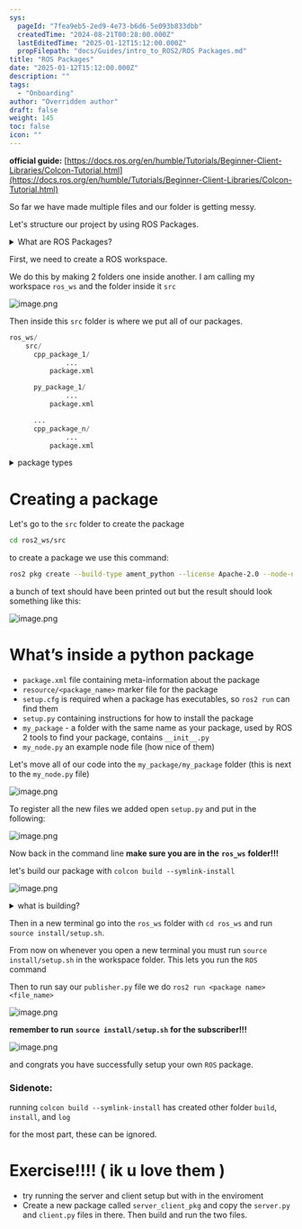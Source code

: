 ```yaml
---
sys:
  pageId: "7fea9eb5-2ed9-4e73-b6d6-5e093b833dbb"
  createdTime: "2024-08-21T00:28:00.000Z"
  lastEditedTime: "2025-01-12T15:12:00.000Z"
  propFilepath: "docs/Guides/intro_to_ROS2/ROS Packages.md"
title: "ROS Packages"
date: "2025-01-12T15:12:00.000Z"
description: ""
tags:
  - "Onboarding"
author: "Overridden author"
draft: false
weight: 145
toc: false
icon: ""
---
```


**official guide:** [https://docs.ros.org/en/humble/Tutorials/Beginner-Client-Libraries/Colcon-Tutorial.html](https://docs.ros.org/en/humble/Tutorials/Beginner-Client-Libraries/Colcon-Tutorial.html)

So far we have made multiple files and our folder is getting messy.

Let's structure our project by using ROS Packages.

<details>

<summary>What are ROS Packages?</summary>

ROS Packages are, as the name implies, packages of code that are highly sharable between ROS developers.

They consist of a folder, `package.xml` file, and source code

```python
      cpp_package_1/
		      ... imagine much code files here ..
          package.xml
```

</details>

First, we need to create a ROS workspace.

We do this by making 2 folders one inside another. I am calling my workspace `ros_ws` and the folder inside it `src`

![image.png](https://prod-files-secure.s3.us-west-2.amazonaws.com/d518164a-d88e-44d1-a4ee-3adb3bd8bce0/70706947-fd18-4537-a67b-e12946812d31/image.png?X-Amz-Algorithm=AWS4-HMAC-SHA256&X-Amz-Content-Sha256=UNSIGNED-PAYLOAD&X-Amz-Credential=ASIAZI2LB4665QE5BEUP%2F20250408%2Fus-west-2%2Fs3%2Faws4_request&X-Amz-Date=20250408T100926Z&X-Amz-Expires=3600&X-Amz-Security-Token=IQoJb3JpZ2luX2VjEPr%2F%2F%2F%2F%2F%2F%2F%2F%2F%2FwEaCXVzLXdlc3QtMiJHMEUCIHKX3N1Hl%2BaYwX1V3PvCWG%2B%2FW6hOn5gbSrrjVlrCGHD3AiEA%2BPEHVq2h8W%2Fi%2BU0czdsy0ZP6SpUrNx%2BxC114uekbc%2FYq%2FwMIchAAGgw2Mzc0MjMxODM4MDUiDHlRJfIppaqstaX1cCrcAyKWH%2BQqQK5%2BYvddl244tLQFCwSauc%2FpI2SevU4RKP4gSn1eRy725dYzoQl7rRPtoBz4O53eTZpmQ70dflKaL06SigBD7QKiVTU4vYvwCbH3tLRTGrrlhSwcQsmJ9gsAR70Nl3iutvwOAtap%2FUNqUSs9VL03%2FMswK%2Fv1%2FQuoYQAHPL3pTD6CimNy5ZklBdzGBWyE%2B5BDHuDvmF%2Fa9CnXFoRXKoCwW%2FxStXtyr%2BFpKZbflm47SSvSAbVSynzOZZXR5%2Bbd4YeAhfFR1nuD7PTPUFb3aBcXUcoowoOHWERBbmVQZGpfzwn0wuLCwIeSpCptBn0sNzis8tn%2F5FRPmeJyOvnyWLqZatPTnzTHSBAwBwzyxDnE7pQPFZA%2BJU%2Fi0YBfBdpAbyyq6jkl%2F%2BlJv5JIbqlyMQ7G3NyLUSvPzGACJ2%2BjXAWajfcqlbXjZNmYB9XBBbXEpggQR1msiXOX1FxKTd1XsCCcXsjIcwLoeXYrkgU4nfsKd9rkrubXgtnkDJZcHifq0Q91GdDAwp%2BJgmzNI%2F7UaIORMvTwBFwvpz0hH55QSt6JllQytxzMy7P%2Fcscz4qKv7oTDl3PG4V9CbYSJrlswYa94PsS6%2F16Mb22MnAxNF%2BV5OQGhhQvJ04M9MJ%2FU078GOqUBRXWsKkUGnv8z3Kn%2FD90Zv5glVhIw3I%2B05DL9GTHfY9rzJq5YY3UXcNBl9GFkAbbt9cC7N5Wd2ybj91WPAT82bQDBMmizUqMNQnzGv0CB%2BslZynMNG18zdWo6Huw%2FB6fTVlwIZfHy78rSNVRwLT2xJYMYqbe5WPAX298IKD%2FXuOy3%2BvUO0LswBRHDXE%2BuimHy%2BdwRDVQS8rbNaugNGgT0Uh9TbYxj&X-Amz-Signature=b4e06c5bb0b09a834c3f0370722abcea1dc97334f32c4410eda19e491ca13e3c&X-Amz-SignedHeaders=host&x-id=GetObject)

Then inside this `src` folder is where we put all of our packages.

```python
ros_ws/
    src/
      cpp_package_1/
		      ...
          package.xml

      py_package_1/
		      ...
          package.xml

      ...
      cpp_package_n/
		      ...
          package.xml

```

<details>

<summary>package types</summary>

packages can be either `C++` or python.

the intern file structure is different for each but for this guide we will stick to creating python packages

</details>

# Creating a package

Let's go to the `src` folder to create the package

```bash
cd ros2_ws/src
```

to create a package we use this command:

```bash
ros2 pkg create --build-type ament_python --license Apache-2.0 --node-name my_node my_package
```

a bunch of text should have been printed out but the result should look something like this:

![image.png](https://prod-files-secure.s3.us-west-2.amazonaws.com/d518164a-d88e-44d1-a4ee-3adb3bd8bce0/e6cf1e3f-8512-4a3e-b131-079f800bf3e8/image.png?X-Amz-Algorithm=AWS4-HMAC-SHA256&X-Amz-Content-Sha256=UNSIGNED-PAYLOAD&X-Amz-Credential=ASIAZI2LB4665QE5BEUP%2F20250408%2Fus-west-2%2Fs3%2Faws4_request&X-Amz-Date=20250408T100926Z&X-Amz-Expires=3600&X-Amz-Security-Token=IQoJb3JpZ2luX2VjEPr%2F%2F%2F%2F%2F%2F%2F%2F%2F%2FwEaCXVzLXdlc3QtMiJHMEUCIHKX3N1Hl%2BaYwX1V3PvCWG%2B%2FW6hOn5gbSrrjVlrCGHD3AiEA%2BPEHVq2h8W%2Fi%2BU0czdsy0ZP6SpUrNx%2BxC114uekbc%2FYq%2FwMIchAAGgw2Mzc0MjMxODM4MDUiDHlRJfIppaqstaX1cCrcAyKWH%2BQqQK5%2BYvddl244tLQFCwSauc%2FpI2SevU4RKP4gSn1eRy725dYzoQl7rRPtoBz4O53eTZpmQ70dflKaL06SigBD7QKiVTU4vYvwCbH3tLRTGrrlhSwcQsmJ9gsAR70Nl3iutvwOAtap%2FUNqUSs9VL03%2FMswK%2Fv1%2FQuoYQAHPL3pTD6CimNy5ZklBdzGBWyE%2B5BDHuDvmF%2Fa9CnXFoRXKoCwW%2FxStXtyr%2BFpKZbflm47SSvSAbVSynzOZZXR5%2Bbd4YeAhfFR1nuD7PTPUFb3aBcXUcoowoOHWERBbmVQZGpfzwn0wuLCwIeSpCptBn0sNzis8tn%2F5FRPmeJyOvnyWLqZatPTnzTHSBAwBwzyxDnE7pQPFZA%2BJU%2Fi0YBfBdpAbyyq6jkl%2F%2BlJv5JIbqlyMQ7G3NyLUSvPzGACJ2%2BjXAWajfcqlbXjZNmYB9XBBbXEpggQR1msiXOX1FxKTd1XsCCcXsjIcwLoeXYrkgU4nfsKd9rkrubXgtnkDJZcHifq0Q91GdDAwp%2BJgmzNI%2F7UaIORMvTwBFwvpz0hH55QSt6JllQytxzMy7P%2Fcscz4qKv7oTDl3PG4V9CbYSJrlswYa94PsS6%2F16Mb22MnAxNF%2BV5OQGhhQvJ04M9MJ%2FU078GOqUBRXWsKkUGnv8z3Kn%2FD90Zv5glVhIw3I%2B05DL9GTHfY9rzJq5YY3UXcNBl9GFkAbbt9cC7N5Wd2ybj91WPAT82bQDBMmizUqMNQnzGv0CB%2BslZynMNG18zdWo6Huw%2FB6fTVlwIZfHy78rSNVRwLT2xJYMYqbe5WPAX298IKD%2FXuOy3%2BvUO0LswBRHDXE%2BuimHy%2BdwRDVQS8rbNaugNGgT0Uh9TbYxj&X-Amz-Signature=67cb80121b63aa0e30ba53ff100939a5d5156934f9bd8ae372d389d8b9405d10&X-Amz-SignedHeaders=host&x-id=GetObject)

# What’s inside a python package

- `package.xml` file containing meta-information about the package
- `resource/<package_name>` marker file for the package
- `setup.cfg` is required when a package has executables, so `ros2 run` can find them
- `setup.py` containing instructions for how to install the package
- `my_package` - a folder with the same name as your package, used by ROS 2 tools to find your package, contains `__init__.py`
- `my_node.py` an example node file (how nice of them)

Let's move all of our code into the `my_package/my_package` folder (this is next to the `my_node.py` file)

![image.png](https://prod-files-secure.s3.us-west-2.amazonaws.com/d518164a-d88e-44d1-a4ee-3adb3bd8bce0/9ce58f11-0da9-4d3e-b86d-506a9685d378/image.png?X-Amz-Algorithm=AWS4-HMAC-SHA256&X-Amz-Content-Sha256=UNSIGNED-PAYLOAD&X-Amz-Credential=ASIAZI2LB4665QE5BEUP%2F20250408%2Fus-west-2%2Fs3%2Faws4_request&X-Amz-Date=20250408T100926Z&X-Amz-Expires=3600&X-Amz-Security-Token=IQoJb3JpZ2luX2VjEPr%2F%2F%2F%2F%2F%2F%2F%2F%2F%2FwEaCXVzLXdlc3QtMiJHMEUCIHKX3N1Hl%2BaYwX1V3PvCWG%2B%2FW6hOn5gbSrrjVlrCGHD3AiEA%2BPEHVq2h8W%2Fi%2BU0czdsy0ZP6SpUrNx%2BxC114uekbc%2FYq%2FwMIchAAGgw2Mzc0MjMxODM4MDUiDHlRJfIppaqstaX1cCrcAyKWH%2BQqQK5%2BYvddl244tLQFCwSauc%2FpI2SevU4RKP4gSn1eRy725dYzoQl7rRPtoBz4O53eTZpmQ70dflKaL06SigBD7QKiVTU4vYvwCbH3tLRTGrrlhSwcQsmJ9gsAR70Nl3iutvwOAtap%2FUNqUSs9VL03%2FMswK%2Fv1%2FQuoYQAHPL3pTD6CimNy5ZklBdzGBWyE%2B5BDHuDvmF%2Fa9CnXFoRXKoCwW%2FxStXtyr%2BFpKZbflm47SSvSAbVSynzOZZXR5%2Bbd4YeAhfFR1nuD7PTPUFb3aBcXUcoowoOHWERBbmVQZGpfzwn0wuLCwIeSpCptBn0sNzis8tn%2F5FRPmeJyOvnyWLqZatPTnzTHSBAwBwzyxDnE7pQPFZA%2BJU%2Fi0YBfBdpAbyyq6jkl%2F%2BlJv5JIbqlyMQ7G3NyLUSvPzGACJ2%2BjXAWajfcqlbXjZNmYB9XBBbXEpggQR1msiXOX1FxKTd1XsCCcXsjIcwLoeXYrkgU4nfsKd9rkrubXgtnkDJZcHifq0Q91GdDAwp%2BJgmzNI%2F7UaIORMvTwBFwvpz0hH55QSt6JllQytxzMy7P%2Fcscz4qKv7oTDl3PG4V9CbYSJrlswYa94PsS6%2F16Mb22MnAxNF%2BV5OQGhhQvJ04M9MJ%2FU078GOqUBRXWsKkUGnv8z3Kn%2FD90Zv5glVhIw3I%2B05DL9GTHfY9rzJq5YY3UXcNBl9GFkAbbt9cC7N5Wd2ybj91WPAT82bQDBMmizUqMNQnzGv0CB%2BslZynMNG18zdWo6Huw%2FB6fTVlwIZfHy78rSNVRwLT2xJYMYqbe5WPAX298IKD%2FXuOy3%2BvUO0LswBRHDXE%2BuimHy%2BdwRDVQS8rbNaugNGgT0Uh9TbYxj&X-Amz-Signature=ef17d8a3ed7efca0cd544ff7db1a3034813b03ded34b246b3631ee2e15cdf3e5&X-Amz-SignedHeaders=host&x-id=GetObject)

To register all the new files we added open `setup.py` and put in the following:

![image.png](https://prod-files-secure.s3.us-west-2.amazonaws.com/d518164a-d88e-44d1-a4ee-3adb3bd8bce0/1cd7c262-4cae-4496-9d75-c178537d24a2/image.png?X-Amz-Algorithm=AWS4-HMAC-SHA256&X-Amz-Content-Sha256=UNSIGNED-PAYLOAD&X-Amz-Credential=ASIAZI2LB4665QE5BEUP%2F20250408%2Fus-west-2%2Fs3%2Faws4_request&X-Amz-Date=20250408T100926Z&X-Amz-Expires=3600&X-Amz-Security-Token=IQoJb3JpZ2luX2VjEPr%2F%2F%2F%2F%2F%2F%2F%2F%2F%2FwEaCXVzLXdlc3QtMiJHMEUCIHKX3N1Hl%2BaYwX1V3PvCWG%2B%2FW6hOn5gbSrrjVlrCGHD3AiEA%2BPEHVq2h8W%2Fi%2BU0czdsy0ZP6SpUrNx%2BxC114uekbc%2FYq%2FwMIchAAGgw2Mzc0MjMxODM4MDUiDHlRJfIppaqstaX1cCrcAyKWH%2BQqQK5%2BYvddl244tLQFCwSauc%2FpI2SevU4RKP4gSn1eRy725dYzoQl7rRPtoBz4O53eTZpmQ70dflKaL06SigBD7QKiVTU4vYvwCbH3tLRTGrrlhSwcQsmJ9gsAR70Nl3iutvwOAtap%2FUNqUSs9VL03%2FMswK%2Fv1%2FQuoYQAHPL3pTD6CimNy5ZklBdzGBWyE%2B5BDHuDvmF%2Fa9CnXFoRXKoCwW%2FxStXtyr%2BFpKZbflm47SSvSAbVSynzOZZXR5%2Bbd4YeAhfFR1nuD7PTPUFb3aBcXUcoowoOHWERBbmVQZGpfzwn0wuLCwIeSpCptBn0sNzis8tn%2F5FRPmeJyOvnyWLqZatPTnzTHSBAwBwzyxDnE7pQPFZA%2BJU%2Fi0YBfBdpAbyyq6jkl%2F%2BlJv5JIbqlyMQ7G3NyLUSvPzGACJ2%2BjXAWajfcqlbXjZNmYB9XBBbXEpggQR1msiXOX1FxKTd1XsCCcXsjIcwLoeXYrkgU4nfsKd9rkrubXgtnkDJZcHifq0Q91GdDAwp%2BJgmzNI%2F7UaIORMvTwBFwvpz0hH55QSt6JllQytxzMy7P%2Fcscz4qKv7oTDl3PG4V9CbYSJrlswYa94PsS6%2F16Mb22MnAxNF%2BV5OQGhhQvJ04M9MJ%2FU078GOqUBRXWsKkUGnv8z3Kn%2FD90Zv5glVhIw3I%2B05DL9GTHfY9rzJq5YY3UXcNBl9GFkAbbt9cC7N5Wd2ybj91WPAT82bQDBMmizUqMNQnzGv0CB%2BslZynMNG18zdWo6Huw%2FB6fTVlwIZfHy78rSNVRwLT2xJYMYqbe5WPAX298IKD%2FXuOy3%2BvUO0LswBRHDXE%2BuimHy%2BdwRDVQS8rbNaugNGgT0Uh9TbYxj&X-Amz-Signature=74e20f05ec037ffe5dba6b7aaf6d2d10173877288e15040e15e43f8d6765af5c&X-Amz-SignedHeaders=host&x-id=GetObject)

Now back in the command line **make sure you are in the** **`ros_ws`** **folder!!!**

let's build our package with `colcon build --symlink-install`

![image.png](https://prod-files-secure.s3.us-west-2.amazonaws.com/d518164a-d88e-44d1-a4ee-3adb3bd8bce0/2f2a0d27-b173-48fd-b189-5f5c0ce65619/image.png?X-Amz-Algorithm=AWS4-HMAC-SHA256&X-Amz-Content-Sha256=UNSIGNED-PAYLOAD&X-Amz-Credential=ASIAZI2LB4665QE5BEUP%2F20250408%2Fus-west-2%2Fs3%2Faws4_request&X-Amz-Date=20250408T100926Z&X-Amz-Expires=3600&X-Amz-Security-Token=IQoJb3JpZ2luX2VjEPr%2F%2F%2F%2F%2F%2F%2F%2F%2F%2FwEaCXVzLXdlc3QtMiJHMEUCIHKX3N1Hl%2BaYwX1V3PvCWG%2B%2FW6hOn5gbSrrjVlrCGHD3AiEA%2BPEHVq2h8W%2Fi%2BU0czdsy0ZP6SpUrNx%2BxC114uekbc%2FYq%2FwMIchAAGgw2Mzc0MjMxODM4MDUiDHlRJfIppaqstaX1cCrcAyKWH%2BQqQK5%2BYvddl244tLQFCwSauc%2FpI2SevU4RKP4gSn1eRy725dYzoQl7rRPtoBz4O53eTZpmQ70dflKaL06SigBD7QKiVTU4vYvwCbH3tLRTGrrlhSwcQsmJ9gsAR70Nl3iutvwOAtap%2FUNqUSs9VL03%2FMswK%2Fv1%2FQuoYQAHPL3pTD6CimNy5ZklBdzGBWyE%2B5BDHuDvmF%2Fa9CnXFoRXKoCwW%2FxStXtyr%2BFpKZbflm47SSvSAbVSynzOZZXR5%2Bbd4YeAhfFR1nuD7PTPUFb3aBcXUcoowoOHWERBbmVQZGpfzwn0wuLCwIeSpCptBn0sNzis8tn%2F5FRPmeJyOvnyWLqZatPTnzTHSBAwBwzyxDnE7pQPFZA%2BJU%2Fi0YBfBdpAbyyq6jkl%2F%2BlJv5JIbqlyMQ7G3NyLUSvPzGACJ2%2BjXAWajfcqlbXjZNmYB9XBBbXEpggQR1msiXOX1FxKTd1XsCCcXsjIcwLoeXYrkgU4nfsKd9rkrubXgtnkDJZcHifq0Q91GdDAwp%2BJgmzNI%2F7UaIORMvTwBFwvpz0hH55QSt6JllQytxzMy7P%2Fcscz4qKv7oTDl3PG4V9CbYSJrlswYa94PsS6%2F16Mb22MnAxNF%2BV5OQGhhQvJ04M9MJ%2FU078GOqUBRXWsKkUGnv8z3Kn%2FD90Zv5glVhIw3I%2B05DL9GTHfY9rzJq5YY3UXcNBl9GFkAbbt9cC7N5Wd2ybj91WPAT82bQDBMmizUqMNQnzGv0CB%2BslZynMNG18zdWo6Huw%2FB6fTVlwIZfHy78rSNVRwLT2xJYMYqbe5WPAX298IKD%2FXuOy3%2BvUO0LswBRHDXE%2BuimHy%2BdwRDVQS8rbNaugNGgT0Uh9TbYxj&X-Amz-Signature=f480ca589581c4e563fee2d5af14cefd7ac1c9be2111e77440040c505d3a8939&X-Amz-SignedHeaders=host&x-id=GetObject)

<details>

<summary>what is building?</summary>

if you are a CS major at Rose-Hulman you will learn the answer to this in CSSE132

but TLDR; is it combines all the code files into one program that can be run easily 

</details>

Then in a new terminal go into the `ros_ws` folder with `cd ros_ws` and run `source install/setup.sh`. 

From now on whenever you open a new terminal you must run `source install/setup.sh` in the workspace folder. This lets you run the `ROS` command

Then to run say our `publisher.py` file we do `ros2 run <package name> <file_name>`

![image.png](https://prod-files-secure.s3.us-west-2.amazonaws.com/d518164a-d88e-44d1-a4ee-3adb3bd8bce0/4f4b1219-3a44-4632-aa0a-ce3471699f59/image.png?X-Amz-Algorithm=AWS4-HMAC-SHA256&X-Amz-Content-Sha256=UNSIGNED-PAYLOAD&X-Amz-Credential=ASIAZI2LB4665QE5BEUP%2F20250408%2Fus-west-2%2Fs3%2Faws4_request&X-Amz-Date=20250408T100926Z&X-Amz-Expires=3600&X-Amz-Security-Token=IQoJb3JpZ2luX2VjEPr%2F%2F%2F%2F%2F%2F%2F%2F%2F%2FwEaCXVzLXdlc3QtMiJHMEUCIHKX3N1Hl%2BaYwX1V3PvCWG%2B%2FW6hOn5gbSrrjVlrCGHD3AiEA%2BPEHVq2h8W%2Fi%2BU0czdsy0ZP6SpUrNx%2BxC114uekbc%2FYq%2FwMIchAAGgw2Mzc0MjMxODM4MDUiDHlRJfIppaqstaX1cCrcAyKWH%2BQqQK5%2BYvddl244tLQFCwSauc%2FpI2SevU4RKP4gSn1eRy725dYzoQl7rRPtoBz4O53eTZpmQ70dflKaL06SigBD7QKiVTU4vYvwCbH3tLRTGrrlhSwcQsmJ9gsAR70Nl3iutvwOAtap%2FUNqUSs9VL03%2FMswK%2Fv1%2FQuoYQAHPL3pTD6CimNy5ZklBdzGBWyE%2B5BDHuDvmF%2Fa9CnXFoRXKoCwW%2FxStXtyr%2BFpKZbflm47SSvSAbVSynzOZZXR5%2Bbd4YeAhfFR1nuD7PTPUFb3aBcXUcoowoOHWERBbmVQZGpfzwn0wuLCwIeSpCptBn0sNzis8tn%2F5FRPmeJyOvnyWLqZatPTnzTHSBAwBwzyxDnE7pQPFZA%2BJU%2Fi0YBfBdpAbyyq6jkl%2F%2BlJv5JIbqlyMQ7G3NyLUSvPzGACJ2%2BjXAWajfcqlbXjZNmYB9XBBbXEpggQR1msiXOX1FxKTd1XsCCcXsjIcwLoeXYrkgU4nfsKd9rkrubXgtnkDJZcHifq0Q91GdDAwp%2BJgmzNI%2F7UaIORMvTwBFwvpz0hH55QSt6JllQytxzMy7P%2Fcscz4qKv7oTDl3PG4V9CbYSJrlswYa94PsS6%2F16Mb22MnAxNF%2BV5OQGhhQvJ04M9MJ%2FU078GOqUBRXWsKkUGnv8z3Kn%2FD90Zv5glVhIw3I%2B05DL9GTHfY9rzJq5YY3UXcNBl9GFkAbbt9cC7N5Wd2ybj91WPAT82bQDBMmizUqMNQnzGv0CB%2BslZynMNG18zdWo6Huw%2FB6fTVlwIZfHy78rSNVRwLT2xJYMYqbe5WPAX298IKD%2FXuOy3%2BvUO0LswBRHDXE%2BuimHy%2BdwRDVQS8rbNaugNGgT0Uh9TbYxj&X-Amz-Signature=14b6d7fc557af14ead56556f4276ce0e3035ac9fefba44670f1b5eef955139aa&X-Amz-SignedHeaders=host&x-id=GetObject)

**remember to run** **`source install/setup.sh`** **for the subscriber!!!**

![image.png](https://prod-files-secure.s3.us-west-2.amazonaws.com/d518164a-d88e-44d1-a4ee-3adb3bd8bce0/02121119-dad4-49ec-8356-c956108b4243/image.png?X-Amz-Algorithm=AWS4-HMAC-SHA256&X-Amz-Content-Sha256=UNSIGNED-PAYLOAD&X-Amz-Credential=ASIAZI2LB4665QE5BEUP%2F20250408%2Fus-west-2%2Fs3%2Faws4_request&X-Amz-Date=20250408T100926Z&X-Amz-Expires=3600&X-Amz-Security-Token=IQoJb3JpZ2luX2VjEPr%2F%2F%2F%2F%2F%2F%2F%2F%2F%2FwEaCXVzLXdlc3QtMiJHMEUCIHKX3N1Hl%2BaYwX1V3PvCWG%2B%2FW6hOn5gbSrrjVlrCGHD3AiEA%2BPEHVq2h8W%2Fi%2BU0czdsy0ZP6SpUrNx%2BxC114uekbc%2FYq%2FwMIchAAGgw2Mzc0MjMxODM4MDUiDHlRJfIppaqstaX1cCrcAyKWH%2BQqQK5%2BYvddl244tLQFCwSauc%2FpI2SevU4RKP4gSn1eRy725dYzoQl7rRPtoBz4O53eTZpmQ70dflKaL06SigBD7QKiVTU4vYvwCbH3tLRTGrrlhSwcQsmJ9gsAR70Nl3iutvwOAtap%2FUNqUSs9VL03%2FMswK%2Fv1%2FQuoYQAHPL3pTD6CimNy5ZklBdzGBWyE%2B5BDHuDvmF%2Fa9CnXFoRXKoCwW%2FxStXtyr%2BFpKZbflm47SSvSAbVSynzOZZXR5%2Bbd4YeAhfFR1nuD7PTPUFb3aBcXUcoowoOHWERBbmVQZGpfzwn0wuLCwIeSpCptBn0sNzis8tn%2F5FRPmeJyOvnyWLqZatPTnzTHSBAwBwzyxDnE7pQPFZA%2BJU%2Fi0YBfBdpAbyyq6jkl%2F%2BlJv5JIbqlyMQ7G3NyLUSvPzGACJ2%2BjXAWajfcqlbXjZNmYB9XBBbXEpggQR1msiXOX1FxKTd1XsCCcXsjIcwLoeXYrkgU4nfsKd9rkrubXgtnkDJZcHifq0Q91GdDAwp%2BJgmzNI%2F7UaIORMvTwBFwvpz0hH55QSt6JllQytxzMy7P%2Fcscz4qKv7oTDl3PG4V9CbYSJrlswYa94PsS6%2F16Mb22MnAxNF%2BV5OQGhhQvJ04M9MJ%2FU078GOqUBRXWsKkUGnv8z3Kn%2FD90Zv5glVhIw3I%2B05DL9GTHfY9rzJq5YY3UXcNBl9GFkAbbt9cC7N5Wd2ybj91WPAT82bQDBMmizUqMNQnzGv0CB%2BslZynMNG18zdWo6Huw%2FB6fTVlwIZfHy78rSNVRwLT2xJYMYqbe5WPAX298IKD%2FXuOy3%2BvUO0LswBRHDXE%2BuimHy%2BdwRDVQS8rbNaugNGgT0Uh9TbYxj&X-Amz-Signature=0fbfca192ca334b5e8587695ea5c92231e006ca893d56d94f365a249aabca38b&X-Amz-SignedHeaders=host&x-id=GetObject)

and congrats you have successfully setup your own `ROS` package.

### Sidenote:

running `colcon build --symlink-install` has created other folder `build`, `install`, and `log`

for the most part, these can be ignored.

# Exercise!!!! ( ik u love them )

- try running the server and client setup but with in the enviroment
- Create a new package called `server_client_pkg` and copy the `server.py` and `client.py` files in there. Then build and run the two files.
